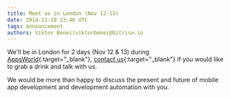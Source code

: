 ```yaml
---
title: Meet us in London (Nov 12-13)
date: 2014-11-10 23:46 UTC
tags: announcement
authors: Viktor Benei|viktorbenei@bitrise.io
---
```


We'll be in London for 2 days (Nov 12 & 13) during [AppsWorld](https://www.apps-world.net/blog/2014/11/10/join-us-week-apps-world/){:target="_blank"}, [contact us](http://www.bitrise.io/contact){:target="_blank"} if you would like to grab a drink and talk with us.

We would be more than happy to discuss the present and future of mobile app development and
development automation with you.